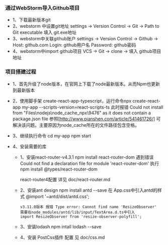 ### 通过WebStorm导入Github项目
- 1、下载最新版本git
- 2、webstorm 中设置git地址
	settings -> Version Control -> Git -> Path to Git executable 填入 git.exe地址
- 3、webstorm中关联github账户
	settings -> Version Control -> Github -> Host: github.com Login: github用户名 Password: github密码
- 4、webstorm中import github项目
	VCS -> Git -> clone -> 填入 github项目地址

### 项目搭建过程
- 1、首先升级了node版本，在官网上下载了node最新版本。从而Npm也更新到最新版本

- 2、使用脚手架 create-react-app-typescript，运行命令npx create-react-app my-app --scripts-version=react-scripts-ts
此时报错 Could not install from "Files\nodejs\node_cache\_npx\9476" as it does not contain a package.json file
参照[http://www.pianshen.com/article/541461726/] 可解决该问题。主要原因为node_cache所在的文件路径包含空格。

- 3、继续执行命令 cd my-app  npm start

- 4、安装需要的库
    - 1、安装react-router-v4.3.1
         npm install react-router-dom
         遇到错误  Could not find a declaration file for module 'react-router-dom'
         执行  npm install @types/react-router-dom

         react-router4配置 详见 doc/react-router.md
         
    - 2、安装ant design
          npm install antd --save
          在 App.css中引入antd的样式  @import '~antd/dist/antd.css';

          v3.11.0版本 报错 Type error: Cannot find name 'ResizeObserver'
          需要在node_modules/antd/lib/input/TextArea.d.ts中引入
          import ResizeObserver from 'resize-observer-polyfill';

    - 3、安装lodash
          npm intall lodash --save
    
    - 4、安装 PostCss插件 
         配置 见 doc/css.md
    


